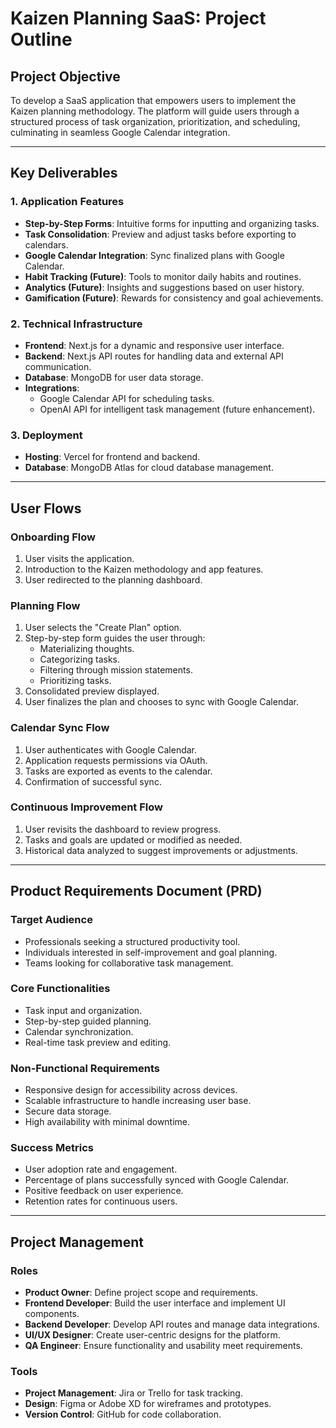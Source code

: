# Kaizen Planning SaaS: Project Outline

## Project Objective
To develop a SaaS application that empowers users to implement the Kaizen planning methodology. The platform will guide users through a structured process of task organization, prioritization, and scheduling, culminating in seamless Google Calendar integration.

---

## Key Deliverables

### 1. Application Features
- **Step-by-Step Forms**: Intuitive forms for inputting and organizing tasks.
- **Task Consolidation**: Preview and adjust tasks before exporting to calendars.
- **Google Calendar Integration**: Sync finalized plans with Google Calendar.
- **Habit Tracking (Future)**: Tools to monitor daily habits and routines.
- **Analytics (Future)**: Insights and suggestions based on user history.
- **Gamification (Future)**: Rewards for consistency and goal achievements.

### 2. Technical Infrastructure
- **Frontend**: Next.js for a dynamic and responsive user interface.
- **Backend**: Next.js API routes for handling data and external API communication.
- **Database**: MongoDB for user data storage.
- **Integrations**:
  - Google Calendar API for scheduling tasks.
  - OpenAI API for intelligent task management (future enhancement).

### 3. Deployment
- **Hosting**: Vercel for frontend and backend.
- **Database**: MongoDB Atlas for cloud database management.

---

## User Flows

### Onboarding Flow
1. User visits the application.
2. Introduction to the Kaizen methodology and app features.
3. User redirected to the planning dashboard.

### Planning Flow
1. User selects the "Create Plan" option.
2. Step-by-step form guides the user through:
   - Materializing thoughts.
   - Categorizing tasks.
   - Filtering through mission statements.
   - Prioritizing tasks.
3. Consolidated preview displayed.
4. User finalizes the plan and chooses to sync with Google Calendar.

### Calendar Sync Flow
1. User authenticates with Google Calendar.
2. Application requests permissions via OAuth.
3. Tasks are exported as events to the calendar.
4. Confirmation of successful sync.

### Continuous Improvement Flow
1. User revisits the dashboard to review progress.
2. Tasks and goals are updated or modified as needed.
3. Historical data analyzed to suggest improvements or adjustments.

---

## Product Requirements Document (PRD)

### Target Audience
- Professionals seeking a structured productivity tool.
- Individuals interested in self-improvement and goal planning.
- Teams looking for collaborative task management.

### Core Functionalities
- Task input and organization.
- Step-by-step guided planning.
- Calendar synchronization.
- Real-time task preview and editing.

### Non-Functional Requirements
- Responsive design for accessibility across devices.
- Scalable infrastructure to handle increasing user base.
- Secure data storage.
- High availability with minimal downtime.

### Success Metrics
- User adoption rate and engagement.
- Percentage of plans successfully synced with Google Calendar.
- Positive feedback on user experience.
- Retention rates for continuous users.

---

## Project Management

### Roles
- **Product Owner**: Define project scope and requirements.
- **Frontend Developer**: Build the user interface and implement UI components.
- **Backend Developer**: Develop API routes and manage data integrations.
- **UI/UX Designer**: Create user-centric designs for the platform.
- **QA Engineer**: Ensure functionality and usability meet requirements.

### Tools
- **Project Management**: Jira or Trello for task tracking.
- **Design**: Figma or Adobe XD for wireframes and prototypes.
- **Version Control**: GitHub for code collaboration.